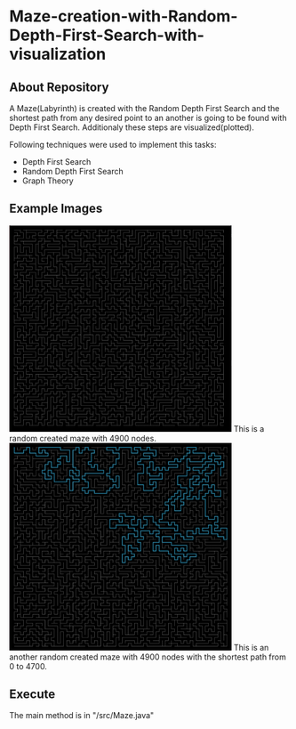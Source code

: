 # Maze-creation-with-Random-Depth-First-Search-with-visualization
## About Repository
A Maze(Labyrinth) is created with the Random Depth First Search and the shortest path from any desired point to an another is going to be found with Depth First Search. Additionaly these steps are visualized(plotted).

Following techniques were used to implement this tasks:
- Depth First Search
- Random Depth First Search
- Graph Theory

## Example Images

<img src="/img/1.png" width="400">
This is a random created maze with 4900 nodes.


<img src="/img/2.png" width="400">
This is an another random created maze with 4900 nodes with the shortest path from 0 to 4700.


## Execute

The main method is in "/src/Maze.java"
